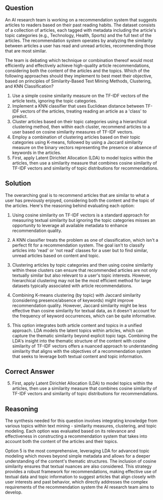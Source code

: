 ## Question
An AI research team is working on a recommendation system that suggests articles to readers based on their past reading habits. The dataset consists of a collection of articles, each tagged with metadata including the article's topic categories (e.g., Technology, Health, Sports) and the full text of the articles. The recommendation system operates by analyzing the similarity between articles a user has read and unread articles, recommending those that are most similar.

The team is debating which technique or combination thereof would most efficiently and effectively achieve high-quality article recommendations, considering both the content of the articles and the topics. Which of the following approaches should they implement to best meet their objective, based on principles of Similarity-Based Text Mining Methods, Clustering, and KNN Classification?

1. Use a simple cosine similarity measure on the TF-IDF vectors of the article texts, ignoring the topic categories.
2. Implement a KNN classifier that uses Euclidean distance between TF-IDF vectors of the articles, treating reading an article as a 'class' to predict.
3. Cluster articles based on their topic categories using a hierarchical clustering method, then within each cluster, recommend articles to a user based on cosine similarity measures of TF-IDF vectors.
4. Employ a combination of clustering articles based on their topic categories using K-means, followed by using a Jaccard similarity measure on the binary vectors representing the presence or absence of keywords in the articles.
5. First, apply Latent Dirichlet Allocation (LDA) to model topics within the articles, then use a similarity measure that combines cosine similarity of TF-IDF vectors and similarity of topic distributions for recommendations.

## Solution

The overarching goal is to recommend articles that are similar to what a user has previously enjoyed, considering both the content and the topic of the articles. Here's the reasoning behind evaluating each option:

1. Using cosine similarity on TF-IDF vectors is a standard approach for measuring textual similarity but ignoring the topic categories misses an opportunity to leverage all available metadata to enhance recommendation quality.

2. A KNN classifier treats the problem as one of classification, which isn't a perfect fit for a recommendation system. The goal isn't to classify articles into 'read' or 'not read' classes for a user but to find similar, unread articles based on content and topic.

3. Clustering articles by topic categories and then using cosine similarity within these clusters can ensure that recommended articles are not only textually similar but also relevant to a user's topic interests. However, hierarchical clustering may not be the most efficient method for large datasets typically associated with article recommendations.

4. Combining K-means clustering (by topic) with Jaccard similarity (considering presence/absence of keywords) might improve recommendation quality. However, Jaccard similarity might be less effective than cosine similarity for textual data, as it doesn't account for the frequency of keyword occurrences, which can be quite informative.

5. This option integrates both article content and topics in a unified approach. LDA models the latent topics within articles, which can capture the thematic similarity beyond explicit topic tags. Combining the LDA's insight into the thematic structure of the content with cosine similarity of TF-IDF vectors offers a nuanced approach to understanding similarity that aligns with the objectives of a recommendation system that seeks to leverage both textual content and topic information.

## Correct Answer

5. First, apply Latent Dirichlet Allocation (LDA) to model topics within the articles, then use a similarity measure that combines cosine similarity of TF-IDF vectors and similarity of topic distributions for recommendations.

## Reasoning

The synthesis needed for this question involves integrating knowledge from various topics within text mining - similarity measures, clustering, and topic modeling. Each option was evaluated based on its relevance and effectiveness in constructing a recommendation system that takes into account both the content of the articles and their topics.

Option 5 is the most comprehensive, leveraging LDA for advanced topic modeling which moves beyond simple metadata and allows for a deeper understanding of the content's thematic structures. The inclusion of cosine similarity ensures that textual nuances are also considered. This strategy provides a robust framework for recommendations, making effective use of textual data and topic information to suggest articles that align closely with user interests and past behavior, which directly addresses the complex requirements of the recommendation system the AI research team aims to develop.